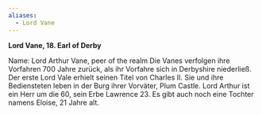 ```yaml
---
aliases:
  - Lord Vane
---
```



**Lord Vane, 18. Earl of Derby**

Name: Lord Arthur Vane, peer of the realm 
Die Vanes verfolgen ihre Vorfahren 700 Jahre zurück, als ihr Vorfahre sich in Derbyshire niederließ. Der erste Lord Vale erhielt seinen Titel von Charles II. Sie und ihre Bediensteten leben in der Burg ihrer Vorväter, Plum Castle. Lord Arthur ist ein Herr um die 60, sein Erbe Lawrence 23. Es gibt auch noch eine Tochter namens Eloise, 21 Jahre alt.


